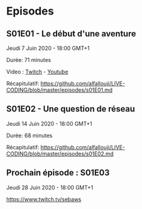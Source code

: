 # Episodes 

## S01E01 - Le début d'une aventure
Jeudi 7 Juin 2020 - 18:00 GMT+1 

Durée: 71 minutes

Video : [Twitch](https://www.twitch.tv/videos/613997283) - [Youtube](https://www.youtube.com/watch?v=ZCRdFMfdCG0)

Récapitulatif: https://github.com/alfallouji/LIVE-CODING/blob/master/episodes/s01E01.md

## S01E02 - Une question de réseau
Jeudi 14 Juin 2020 - 18:00 GMT+1

Durée: 68 minutes

Récapitulatif: https://github.com/alfallouji/LIVE-CODING/blob/master/episodes/s01E02.md

## Prochain épisode : S01E03 
Jeudi 28 Juin 2020 - 18:00 GMT+1

https://www.twitch.tv/sebaws
